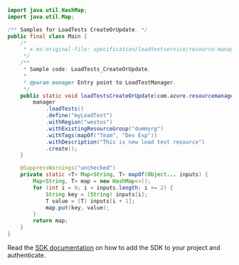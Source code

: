 ```java
import java.util.HashMap;
import java.util.Map;

/** Samples for LoadTests CreateOrUpdate. */
public final class Main {
    /*
     * x-ms-original-file: specification/loadtestservice/resource-manager/Microsoft.LoadTestService/preview/2021-12-01-preview/examples/LoadTests_CreateOrUpdate.json
     */
    /**
     * Sample code: LoadTests_CreateOrUpdate.
     *
     * @param manager Entry point to LoadTestManager.
     */
    public static void loadTestsCreateOrUpdate(com.azure.resourcemanager.loadtestservice.LoadTestManager manager) {
        manager
            .loadTests()
            .define("myLoadTest")
            .withRegion("westus")
            .withExistingResourceGroup("dummyrg")
            .withTags(mapOf("Team", "Dev Exp"))
            .withDescription("This is new load test resource")
            .create();
    }

    @SuppressWarnings("unchecked")
    private static <T> Map<String, T> mapOf(Object... inputs) {
        Map<String, T> map = new HashMap<>();
        for (int i = 0; i < inputs.length; i += 2) {
            String key = (String) inputs[i];
            T value = (T) inputs[i + 1];
            map.put(key, value);
        }
        return map;
    }
}
```

Read the [SDK documentation](https://github.com/Azure/azure-sdk-for-java/blob/azure-resourcemanager-loadtestservice_1.0.0-beta.1/sdk/loadtestservice/azure-resourcemanager-loadtestservice/README.md) on how to add the SDK to your project and authenticate.

